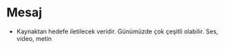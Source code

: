 # Mesaj

- Kaynaktan hedefe iletilecek veridir. Günümüzde çok çeşitli olabilir. Ses, video, metin 

